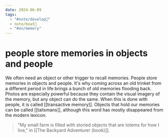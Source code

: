 ```yaml
---
date: 2024-06-09
tags:
  - "#note/develop🍃"
  - note/boat🚤
  - "#on/memory"
---
```

# people store memories in objects and people

We often need an object or other trigger to recall memories. People store memories in objects and people. It's why coming across an old trinket from a different period in life brings a bunch of old memories flooding back. Photos are especially powerful because they contain the visual imagery of the memory, but any object can do the same. When this is done with people, it is called [[transactive memory]]. Objects that hold our memories can be called [[talismans]], although this word has mostly disappeared from the modern lexicon.

>"My small farm is filled with storied objects that are totems for how I live," in [[The Backyard Adventurer (book)]]. 

